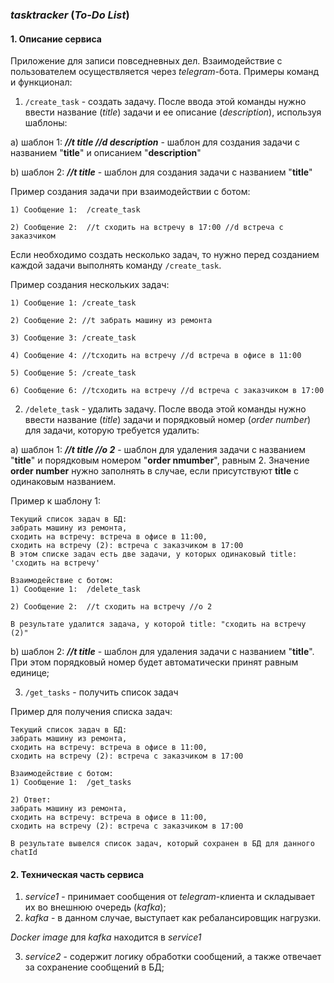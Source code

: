 ### *tasktracker* (*To-Do List*)

#### 1. Описание сервиса

Приложение для записи повседневных дел. Взаимодействие с пользователем осуществляется через *telegram*-бота.
Примеры команд и функционал:
1. `/create_task` - создать задачу. После ввода этой команды нужно ввести название (*title*) задачи и ее описание (*description*), используя шаблоны:

a) шаблон 1: ***//t title //d description*** - шаблон для создания задачи с названием "**title**" и описанием "**description**"

b) шаблон 2: ***//t title*** - шаблон для создания задачи с названием "**title**"

Пример создания задачи при взаимодействии с ботом:
```
1) Сообщение 1:  /create_task

2) Сообщение 2:  //t сходить на встречу в 17:00 //d встреча с заказчиком
```

Если необходимо создать несколько задач, то нужно перед созданием каждой задачи выполнять команду `/create_task`.

Пример создания нескольких задач:

```
1) Сообщение 1: /create_task

2) Сообщение 2: //t забрать машину из ремонта

3) Сообщение 3: /create_task

4) Сообщение 4: //tсходить на встречу //d встреча в офисе в 11:00

5) Сообщение 5: /create_task

6) Сообщение 6: //tсходить на встречу //d встреча с заказчиком в 17:00
```

2. `/delete_task` - удалить задачу. После ввода этой команды нужно ввести название (*title*) задачи и порядковый номер (*order number*) для задачи, которую требуется удалить:

a) шаблон 1: ***//t title //o 2*** - шаблон для удаления задачи с названием "**title**" и порядковым номером "**order nmumber**", равным 2. Значение **order number** нужно заполнять в случае, если присутствуют **title** с одинаковым названием.

Пример к шаблону 1:

```
Текущий список задач в БД:
забрать машину из ремонта,
сходить на встречу: встреча в офисе в 11:00,
сходить на встречу (2): встреча с заказчиком в 17:00
В этом списке задач есть две задачи, у которых одинаковый title: 'сходить на встречу'

Взаимодействие с ботом:
1) Сообщение 1:  /delete_task

2) Сообщение 2:  //t сходить на встречу //o 2

В результате удалится задача, у которой title: "сходить на встречу (2)"

```


b) шаблон 2: ***//t title*** - шаблон для удаления задачи с названием "**title**". При этом порядковый номер будет автоматически принят равным единице;

3. `/get_tasks` - получить список задач

Пример для получения списка задач:

```
Текущий список задач в БД:
забрать машину из ремонта,
сходить на встречу: встреча в офисе в 11:00,
сходить на встречу (2): встреча с заказчиком в 17:00

Взаимодействие с ботом:
1) Сообщение 1:  /get_tasks

2) Ответ: 
забрать машину из ремонта,
сходить на встречу: встреча в офисе в 11:00,
сходить на встречу (2): встреча с заказчиком в 17:00

В результате вывелся список задач, который сохранен в БД для данного chatId

```

#### 2. Техническая часть сервиса
1. *service1* - принимает сообщения от *telegram*-клиента и складывает их во внешнюю очередь (*kafka*);
2. *kafka* - в данном случае, выступает как ребалансировщик нагрузки.

*Docker image* для *kafka* находится в *service1*

3. *service2* - содержит логику обработки сообщений, а также отвечает за сохранение сообщений в БД;